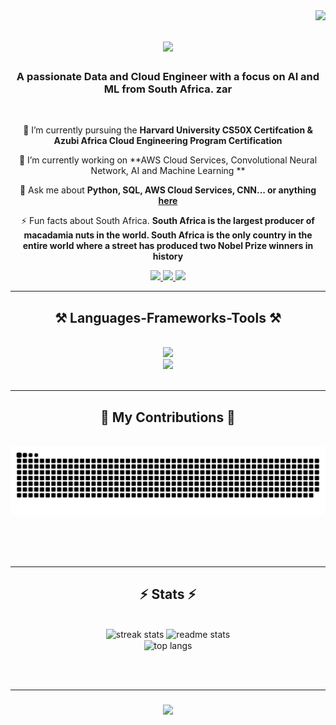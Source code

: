 <img align="right" src="https://visitor-badge.laobi.icu/badge?page_id=ShaneTheAnalyst" />

<h1 align="center">
    <img src="https://readme-typing-svg.herokuapp.com/?font=Righteous&size=35&center=true&vCenter=true&width=500&height=70&duration=4000&lines=👋HOLA+Hi+Everyone!+👋;+I'm+Shane+DeBoer!👋;" />
</h1>

<h3 align="center">A passionate Data and Cloud Engineer with a focus on AI and ML from South Africa. zar</h3>

<br/>

<div align="center">
 
 🔭 I’m currently pursuing the **Harvard University CS50X Certifcation & Azubi Africa Cloud Engineering Program Certification**
 
 🌱 I’m currently working on **AWS Cloud Services, Convolutional Neural Network, AI and Machine Learning **

 💬 Ask me about **Python, SQL, AWS Cloud Services, CNN...  or anything [here](https://github.com/ShaneTheAnalyst/ShaneTheAnalyst/issues)**

 ⚡ Fun facts about South Africa. **South Africa is the largest producer of macadamia nuts in the world. South Africa is the only country in the entire world where a street has produced two Nobel Prize winners in history**
 
 </div>
 
<div align="center"> 
  <a href="mailto:deboershane0@gmail.com">
    <img src="https://img.shields.io/badge/Gmail-333333?style=for-the-badge&logo=gmail&logoColor=red" />
  </a>
  <a href="https://www.linkedin.com/in/shane-mondre-de-boer-0ba2a7232/" target="_blank">
    <img src="https://img.shields.io/badge/LinkedIn-0077B5?style=for-the-badge&logo=linkedin&logoColor=white" target="_blank" />
  </a>
  <a href="https://shanetheanalyst.github.io/index.html" target="_blank">
     <img src="https://img.shields.io/badge/Portfolio-FF5722?style=for-the-badge&logo=todoist&logoColor=white" target="_blank" /> <!-- sqlite, safari, google-chrome are other good icon options -->
  </a>
</div>

 <hr/>
 
<h2 align="center">⚒️ Languages-Frameworks-Tools ⚒️</h2>
<br/>
<div align="center">
    <img src="https://skillicons.dev/icons?i=nodejs,github,python,javascript,typescript,express,firebase,mongodb,c,java" /><br>
    <img src="https://skillicons.dev/icons?i=react,r,bootstrap,mui,mysql,flask,html5,css,vscode,figma,git" />
</div>

<br/>
<hr/>

<div align="center">
  <h2>🐍 My Contributions 🐍</h2>
  <br>
  <img alt="snake eating my contributions" src="https://raw.githubusercontent.com/salesp07/salesp07/output/github-contribution-grid-snake.svg" />
  
  <br/><br/><br/>
</div>

<hr/>

<h2 align="center">⚡ Stats ⚡</h2>
<br>
<div align=center>
  <img width=390 src="https://streak-stats.demolab.com/?user=ShaneTheAnalyst&count_private=true&theme=react&border_radius=10" alt="streak stats"/>
  <img width=390 src="https://github-readme-stats-ShaneTheAnalyst.vercel.app/api?username=ShaneTheAnalyst&count_private=true&show_icons=true&theme=react&rank_icon=github&border_radius=10" alt="readme stats" />
  <br/>
  <img width=325 align="center" src="https://github-readme-stats-ShaneTheAnalyst.vercel.app/api/top-langs/?username=ShaneTheAnalyst&hide=HTML&langs_count=8&layout=compact&theme=react&border_radius=10&size_weight=0.5&count_weight=0.5&exclude_repo=github-readme-stats" alt="top langs" />
</div>

<br/><br/>
<hr/>

<h3 align="center">
    <img src="https://readme-typing-svg.herokuapp.com/?font=Righteous&size=25&center=true&vCenter=true&width=500&height=70&duration=4000&lines=Thanks+for+visiting!+✌️;+Shoot+me+a+message+on+Linkedin!;I'm+always+down+to+collab+:)">
</h3>

<br/>

